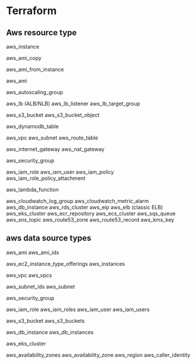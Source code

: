 # Terraform

## Aws resource type

aws_instance

aws_ami_copy

aws_ami_from_instance

aws_ami

aws_autoscaling_group

aws_lb     (ALB/NLB)
aws_lb_listener
aws_lb_target_group

aws_s3_bucket
aws_s3_bucket_object

aws_dynamodb_table

aws_vpc
aws_subnet
aws_route_table

aws_internet_gateway
aws_nat_gateway

aws_security_group

aws_iam_role
aws_iam_user
aws_iam_policy
aws_iam_role_policy_attachment

aws_lambda_function

aws_cloudwatch_log_group
aws_cloudwatch_metric_alarm
aws_db_instance
aws_rds_cluster
aws_eip
aws_elb    (classic ELB)
aws_eks_cluster
aws_ecr_repository
aws_ecs_cluster
aws_sqs_queue
aws_sns_topic
aws_route53_zone
aws_route53_record
aws_kms_key

## aws data source types

aws_ami
aws_ami_ids

aws_ec2_instance_type_offerings
aws_instances

aws_vpc
aws_vpcs

aws_subnet_ids
aws_subnet

aws_security_group

aws_iam_role
aws_iam_roles
aws_iam_user
aws_iam_users

aws_s3_bucket
aws_s3_buckets

aws_db_instance
aws_db_instances

aws_eks_cluster

aws_availability_zones
aws_availability_zone
aws_region
aws_caller_identity



